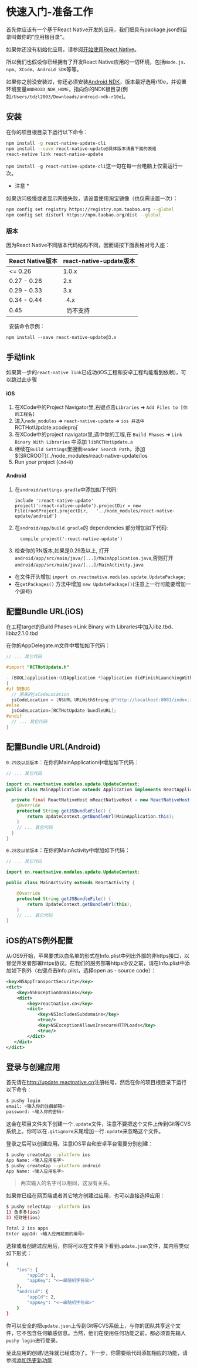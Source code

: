 # 快速入门-准备工作

首先你应该有一个基于React Native开发的应用，我们把具有package.json的目录叫做你的"应用根目录"。

如果你还没有初始化应用，请参阅[开始使用React Native](http://reactnative.cn/docs/getting-started.html#content)。

所以我们也假设你已经拥有了开发React Native应用的一切环境，包括`Node.js`、`npm`、`XCode`、`Android SDK`等等。

如果你之前没安装过，你还必须安装[Android NDK](http://androiddevtools.cn)，版本最好选用r10e，并设置环境变量`ANDROID_NDK_HOME`，指向你的NDK根目录(例如`/Users/tdzl2003/Downloads/android-ndk-r10e`)。

## 安装

在你的项目根目录下运行以下命令：

```bash
npm install -g react-native-update-cli
npm install --save react-native-update@具体版本请看下面的表格
react-native link react-native-update
```  

`npm install -g react-native-update-cli`这一句在每一台电脑上仅需运行一次。  

* 注意 *

如果访问极慢或者显示网络失败，请设置使用淘宝镜像（也仅需设置一次）：  
```bash
npm config set registry https://registry.npm.taobao.org --global
npm config set disturl https://npm.taobao.org/dist --global
```

### 版本

因为React Native不同版本代码结构不同，因而请按下面表格对号入座：

React Native版本  | react-native-update版本
------------- | -------------
<= 0.26       |   1.0.x
0.27 - 0.28   |   2.x
0.29 - 0.33   |   3.x
0.34 - 0.44   |   4.x
0.45          |   尚不支持
 
安装命令示例：
```
npm install --save react-native-update@3.x
```

## 手动link

如果第一步的`react-native link`已成功(iOS工程和安卓工程均能看到依赖)，可以跳过此步骤

#### iOS

1. 在XCode中的Project Navigator里,右键点击`Libraries` ➜ `Add Files to [你的工程名]`
2. 进入`node_modules` ➜ `react-native-update` ➜ `ios 并选中 `RCTHotUpdate.xcodeproj`
3. 在XCode中的project navigator里,选中你的工程,在 `Build Phases` ➜ `Link Binary With Libraries` 中添加 `libRCTHotUpdate.a`
4. 继续在`Build Settings`里搜索`Header Search Path`，添加$(SRCROOT)/../node_modules/react-native-update/ios
5. Run your project (`Cmd+R`)

#### Android

1. 在`android/settings.gradle`中添加如下代码:
  	```
  	include ':react-native-update'
  	project(':react-native-update').projectDir = new File(rootProject.projectDir, 	'../node_modules/react-native-update/android')
  	```
2. 在`android/app/build.gradle`的 dependencies 部分增加如下代码:
  	```
      compile project(':react-native-update')
    ```
3. 检查你的RN版本,如果是0.29及以上, 打开`android/app/src/main/java/[...]/MainApplication.java`,否则打开`android/app/src/main/java/[...]/MainActivity.java`
  - 在文件开头增加 `import cn.reactnative.modules.update.UpdatePackage;`
  - 在`getPackages()` 方法中增加 `new UpdatePackage()`(注意上一行可能要增加一个逗号)

## 配置Bundle URL(iOS)

在工程target的Build Phases->Link Binary with Libraries中加入libz.tbd、libbz2.1.0.tbd


在你的AppDelegate.m文件中增加如下代码：

```objective-c
// ... 其它代码

#import "RCTHotUpdate.h"

- (BOOL)application:(UIApplication *)application didFinishLaunchingWithOptions:(NSDictionary *)launchOptions
{
#if DEBUG
  // 原来的jsCodeLocation
  jsCodeLocation = [NSURL URLWithString:@"http://localhost:8081/index.ios.bundle?platform=ios&dev=true"];
#else
  jsCodeLocation=[RCTHotUpdate bundleURL];
#endif
  // ... 其它代码
}
```

## 配置Bundle URL(Android)

`0.29及以后版本`：在你的MainApplication中增加如下代码：

```java
// ... 其它代码

import cn.reactnative.modules.update.UpdateContext;
public class MainApplication extends Application implements ReactApplication {

  private final ReactNativeHost mReactNativeHost = new ReactNativeHost(this) {
    @Override
    protected String getJSBundleFile() {
        return UpdateContext.getBundleUrl(MainApplication.this);
    }
    // ... 其它代码
  }
}
```

`0.28及以前版本`：在你的MainActivity中增加如下代码：

```java
// ... 其它代码

import cn.reactnative.modules.update.UpdateContext;

public class MainActivity extends ReactActivity {

    @Override
    protected String getJSBundleFile() {
        return UpdateContext.getBundleUrl(this);
    }
    // ... 其它代码
}
```

## iOS的ATS例外配置
从iOS9开始，苹果要求以白名单的形式在Info.plist中列出外部的非https接口，以督促开发者部署https协议。在我们的服务部署https协议之前，请在Info.plist中添加如下例外（右键点击Info.plist，选择open as - source code）：
```xml
<key>NSAppTransportSecurity</key>
<dict>
    <key>NSExceptionDomains</key>
    <dict>
        <key>reactnative.cn</key>
        <dict>
            <key>NSIncludesSubdomains</key>
            <true/>
            <key>NSExceptionAllowsInsecureHTTPLoads</key>
            <true/>
        </dict>
   </dict>
</dict>
```


## 登录与创建应用

首先请在<http://update.reactnative.cn>注册帐号，然后在你的项目根目录下运行以下命令：

```bash
$ pushy login
email: <输入你的注册邮箱>
password: <输入你的密码>
```

这会在项目文件夹下创建一个`.update`文件，注意不要把这个文件上传到Git等CVS系统上。你可以在`.gitignore`末尾增加一行`.update`来忽略这个文件。

登录之后可以创建应用。注意iOS平台和安卓平台需要分别创建：

```bash
$ pushy createApp --platform ios
App Name: <输入应用名字>
$ pushy createApp --platform android
App Name: <输入应用名字>
```

> 两次输入的名字可以相同，这没有关系。

如果你已经在网页端或者其它地方创建过应用，也可以直接选择应用：

```bash
$ pushy selectApp --platform ios
1) 鱼多多(ios)
3) 招财旺(ios)

Total 2 ios apps
Enter appId: <输入应用前面的编号> 
```

选择或者创建过应用后，你将可以在文件夹下看到`update.json`文件，其内容类似如下形式：

```bash
{
    "ios": {
        "appId": 1,
        "appKey": "<一串随机字符串>"
    },
    "android": {
        "appId": 2,
        "appKey": "<一串随机字符串>"
    }
}
```

你可以安全的把`update.json`上传到Git等CVS系统上，与你的团队共享这个文件，它不包含任何敏感信息。当然，他们在使用任何功能之前，都必须首先输入`pushy login`进行登录。

至此应用的创建/选择就已经成功了。下一步，你需要给代码添加相应的功能，请参阅[添加热更新功能](guide2.md)
